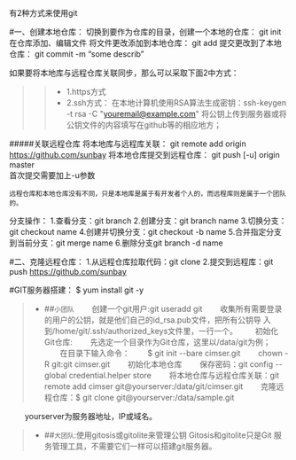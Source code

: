 有2种方式来使用git


#一、创建本地仓库：
切换到要作为仓库的目录，创建一个本地的仓库：
    git init
在仓库添加、编辑文件
将文件更改添加到本地仓库：
    git add
提交更改到了本地仓库：
    git commit -m “some describ”  


如果要将本地库与远程仓库关联同步，那么可以采取下面2中方式：
>>* 1.https方式
>>* 2.ssh方式：
在本地计算机使用RSA算法生成密钥：ssh-keygen -t rsa -C "youremail@example.com"
将公钥上传到服务器或将公钥文件的内容填写在github等的相应地方；

#####关联远程仓库
将本地库与远程库关联：
    git remote add origin https://github.com/sunbay
将本地仓库提交到远程仓库：
    git push [-u] origin master    
首次提交需要加上-u参数


`远程仓库和本地仓库没有不同，只是本地库是属于有开发者个人的，而远程库则是属于一个团队的。`



分支操作：
1.查看分支：git branch
2.创建分支：git branch name
3.切换分支：git checkout name
4.创建并切换分支：git checkout -b name
5.合并指定分支到当前分支：git merge name
6.删除分支git branch -d name

#二、克隆远程仓库：
1.从远程仓库拉取代码：git clone 
2.提交到远程库：git push https://github.com/sunbay



#GIT服务器搭建：
    $ yum install git -y
>* ##`小团队`
　　创建一个git用户:git useradd git
　　收集所有需要登录的用户的公钥，就是他们自己的id_rsa.pub文件，把所有公钥导      入到/home/git/.ssh/authorized_keys文件里，一行一个。
　　初始化Git仓库:
　　先选定一个目录作为Git仓库，这里以/data/git为例；
　　在目录下输入命令：
　　$  git init --bare cimser.git
　　chown -R git:git cimser.git
　　初始化本地仓库
　　保存密码：git config --global credential.helper store
　　将本地仓库与远程仓库关联：git remote add cimser git@yourserver:/data/git/cimser.git
　　克隆远程仓库：$ git clone git@yourserver:/data/sample.git

　　yourserver为服务器地址，IP或域名。
　　
　　
>* ##`大团队`:使用gitosis或gitolite来管理公钥
Gitosis和gitolite只是Git 服务管理工具，不需要它们一样可以搭建git服务器。




